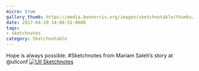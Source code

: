 ```yaml
---
micro: true
gallery_thumb: https://media.bennorris.org/images/sketchnotable/thumbs/ull-2017-sketchnotes-05.jpg
date: 2017-04-10 14:08:51-0600
tags:
- sketchnotes
category: Sketchnotable
---
```


Hope is always possible. #Sketchnotes from Mariam Saleh’s story at @ullconf [![Ull Sketchnotes](https://media.bennorris.org/images/sketchnotable/ull-2017/ull-2017-sketchnotes-05.jpg)](https://media.bennorris.org/images/sketchnotable/ull-2017/ull-2017-sketchnotes-05.jpg)